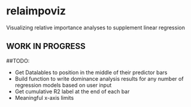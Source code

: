 # relaimpoviz
Visualizing relative importance analyses to supplement linear regression

## WORK IN PROGRESS

##TODO:
- Get Datalables to position in the middle of their predictor bars
- Build function to write dominance analysis results for any number of regression models based on user input
- Get cumulative R2 label at the end of each bar
- Meaningful x-axis limits

